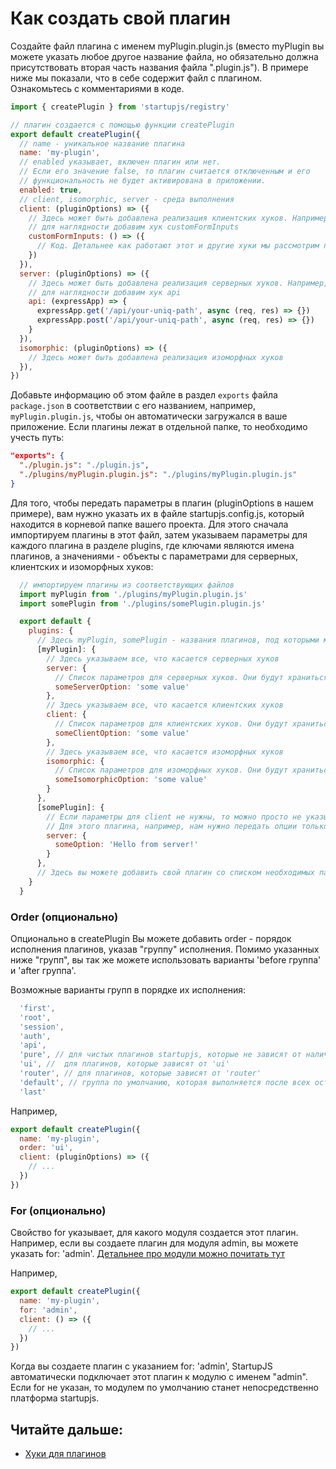 # Как создать свой плагин

Создайте файл плагина с именем myPlugin.plugin.js (вместо myPlugin вы можете указать любое другое название файла, но обязательно должна присутствовать вторая часть названия файла ".plugin.js"). В примере ниже мы показали, что в себе содержит файл с плагином. Ознакомьтесь с комментариями в коде.

```js
import { createPlugin } from 'startupjs/registry'

// плагин создается с помощью функции createPlugin
export default createPlugin({
  // name - уникальное название плагина
  name: 'my-plugin',
  // enabled указывает, включен плагин или нет.
  // Если его значение false, то плагин считается отключенным и его
  // функциональность не будет активирована в приложении.
  enabled: true,
  // client, isomorphic, server - среда выполнения
  client: (pluginOptions) => ({
    // Здесь может быть добавлена реализация клиентских хуков. Например,
    // для наглядности добавим хук customFormInputs
    customFormInputs: () => ({
      // Код. Детальнее как работают этот и другие хуки мы рассмотрим позже
    })
  }),
  server: (pluginOptions) => ({
    // Здесь может быть добавлена реализация серверных хуков. Например,
    // для наглядности добавим хук api
    api: (expressApp) => {
      expressApp.get('/api/your-uniq-path', async (req, res) => {})
      expressApp.post('/api/your-uniq-path', async (req, res) => {})
    }
  }),
  isomorphic: (pluginOptions) => ({
    // Здесь может быть добавлена реализация изоморфных хуков
  }),
})
```

Добавьте информацию об этом файле в раздел `exports` файла `package.json` в соответствии с его названием, например, `myPlugin.plugin.js`, чтобы он автоматически загружался в ваше приложение. Если плагины лежат в отдельной папке, то необходимо учесть путь:

```json
"exports": {
  "./plugin.js": "./plugin.js",
  "./plugins/myPlugin.plugin.js": "./plugins/myPlugin.plugin.js"
}
```

Для того, чтобы передать параметры в плагин (pluginOptions в нашем примере), вам нужно указать их в файле startupjs.config.js, который находится в корневой папке вашего проекта. Для этого сначала импортируем плагины в этот файл, затем указываем параметры для каждого плагина в разделе plugins, где ключами являются имена плагинов, а значениями - объекты с параметрами для серверных, клиентских и изоморфных хуков:

```js
  // импортируем плагины из соответствующих файлов
  import myPlugin from './plugins/myPlugin.plugin.js'
  import somePlugin from './plugins/somePlugin.plugin.js'

  export default {
    plugins: {
      // Здесь myPlugin, somePlugin - названия плагинов, под которыми мы их импортировали
      [myPlugin]: {
        // Здесь указываем все, что касается серверных хуков
        server: {
          // Список параметров для серверных хуков. Они будут храниться в pluginOptions и доступны в хуках.
          someServerOption: 'some value'
        },
        // Здесь указываем все, что касается клиентских хуков
        client: {
          // Список параметров для клиентских хуков. Они будут храниться в pluginOptions и доступны в хуках.
          someClientOption: 'some value'
        },
        // Здесь указываем все, что касается изоморфных хуков
        isomorphic: {
          // Список параметров для изоморфных хуков. Они будут храниться в pluginOptions и доступны в хуках.
          someIsomorphicOption: 'some value'
        }
      },
      [somePlugin]: {
        // Eсли параметры для client не нужны, то можно просто не указывать этот блок. Аналогично с server и isomorphic
        // Для этого плагина, например, нам нужно передать опции только для серверных хуков.
        server: {
          someOption: 'Hello from server!'
        }
      },
      // Здесь вы можете добавить свой плагин со списком необходимых параметров.
    }
  }
```

### Order (опционально)

Опционально в createPlugin Вы можете добавить order - порядок исполнения плагинов, указав "группу" исполнения.
Помимо указанных ниже "групп", вы так же можете использовать варианты 'before группа' и 'after группа'.

Возможные варианты групп в порядке их исполнения:

```js
  'first',
  'root',
  'session',
  'auth',
  'api',
  'pure', // для чистых плагинов startupjs, которые не зависят от наличия 'ui' или 'router'
  'ui', //  для плагинов, которые зависят от 'ui'
  'router', // для плагинов, которые зависят от 'router'
  'default', // группа по умолчанию, которая выполняется после всех остальных
  'last'
```

Например,

```js
export default createPlugin({
  name: 'my-plugin',
  order: 'ui',
  client: (pluginOptions) => ({
    // ...
  })
})
```

### For (опционально)

Свойство for указывает, для какого модуля создается этот плагин. Например, если вы создаете плагин для модуля admin, вы можете указать for: 'admin'. [Детальнее про модули можно почитать тут](https://github.com/startupjs/startupjs/blob/master/packages/startupjs/aboutModules.ru.md)

Например,

```js
export default createPlugin({
  name: 'my-plugin',
  for: 'admin',
  client: () => ({
    // ...
  })
})
```

Когда вы создаете плагин с указанием for: 'admin', StartupJS автоматически подключает этот плагин к модулю с именем "admin".
Если for не указан, то модулем по умолчанию станет непосредственно платформа startupjs.


## Читайте дальше:
- [Хуки для плагинов](https://github.com/startupjs/startupjs/blob/master/packages/startupjs/hooks.ru.md)
